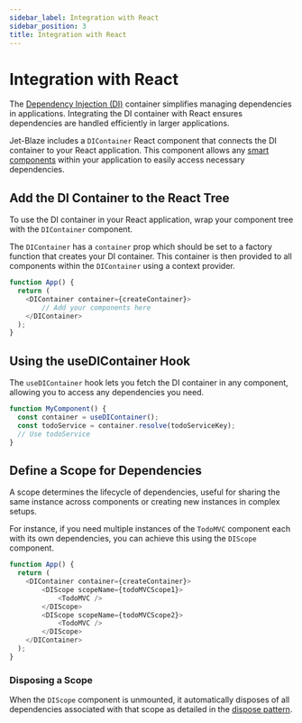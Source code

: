 ```yaml
---
sidebar_label: Integration with React
sidebar_position: 3
title: Integration with React
---
```

# Integration with React

The [Dependency Injection (DI)](./01-di-container-overview.md) container simplifies managing dependencies in applications. Integrating the DI container with React ensures dependencies are handled efficiently in larger applications.

Jet-Blaze includes a `DIContainer` React component that connects the DI container to your React application. This component allows any [smart components](../Smart%20Component/01-overview.md) within your application to easily access necessary dependencies.

## Add the DI Container to the React Tree

To use the DI container in your React application, wrap your component tree with the `DIContainer` component. 

The `DIContainer` has a `container` prop which should be set to a factory function that creates your DI container. This container is then provided to all components within the `DIContainer` using a context provider.

```typescript
function App() {
  return (
    <DIContainer container={createContainer}>
        // Add your components here
    </DIContainer>
  );
}
```

## Using the useDIContainer Hook

The `useDIContainer` hook lets you fetch the DI container in any component, allowing you to access any dependencies you need.

```typescript
function MyComponent() {
  const container = useDIContainer();
  const todoService = container.resolve(todoServiceKey);
  // Use todoService
}
```

## Define a Scope for Dependencies

A scope determines the lifecycle of dependencies, useful for sharing the same instance across components or creating new instances in complex setups.

For instance, if you need multiple instances of the `TodoMVC` component each with its own dependencies, you can achieve this using the `DIScope` component.

```typescript
function App() {
  return (
    <DIContainer container={createContainer}>
        <DIScope scopeName={todoMVCScope1}>
            <TodoMVC />
        </DIScope>
        <DIScope scopeName={todoMVCScope2}>
            <TodoMVC />
        </DIScope>
    </DIContainer>
  );
}
```

### Disposing a Scope

When the `DIScope` component is unmounted, it automatically disposes of all dependencies associated with that scope as detailed in the [dispose pattern](./02-di-container-usage.md#dispose-pattern).